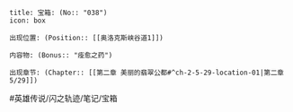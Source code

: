 ---
---
```ad-quote
title: 宝箱: (No:: "038")
icon: box

出现位置: (Position:: [[奥洛克斯峡谷道1]])

内容物: (Bonus:: "痊愈之药")

出现章节: (Chapter:: [[第二章 美丽的翡翠公都#^ch-2-5-29-location-01|第二章5/29]])

```

#英雄传说/闪之轨迹/笔记/宝箱